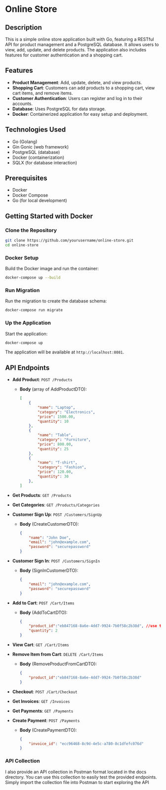 # Online Store

## Description

This is a simple online store application built with Go, featuring a RESTful API for product management and a PostgreSQL database. It allows users to view, add, update, and delete products. The application also includes features for customer authentication and a shopping cart.

## Features

- **Product Management**: Add, update, delete, and view products.
- **Shopping Cart**: Customers can add products to a shopping cart, view cart items, and remove items.
- **Customer Authentication**: Users can register and log in to their accounts.
- **Database**: Uses PostgreSQL for data storage.
- **Docker**: Containerized application for easy setup and deployment.

## Technologies Used

- Go (Golang)
- Gin Gonic (web framework)
- PostgreSQL (database)
- Docker (containerization)
- SQLX (for database interaction)

## Prerequisites

- Docker
- Docker Compose
- Go (for local development)

## Getting Started with Docker

### Clone the Repository

```bash
git clone https://github.com/yourusername/online-store.git
cd online-store
```

### Docker Setup

Build the Docker image and run the container:

```bash
docker-compose up --build
```

### Run Migration

Run the migration to create the database schema:

```bash
docker-compose run migrate
```

### Up the Application

Start the application:

```bash
docker-compose up
```

The application will be available at `http://localhost:8081`.

## API Endpoints

- **Add Product**: `POST /Products`
  - **Body** (array of AddProductDTO):
    ```json
    [
        {
            "name": "Laptop",
            "category": "Electronics",
            "price": 1500.00,
            "quantity": 10
        },
        {
            "name": "Table",
            "category": "Furniture",
            "price": 800.00,
            "quantity": 25
        },
        {
            "name": "T-shirt",
            "category": "Fashion",
            "price": 120.00,
            "quantity": 30
        },
    ]

    ```
  
- **Get Products**: `GET /Products`
  
- **Get Categories**: `GET /Products/Categories`

- **Customer Sign Up**: `POST /Customers/SignUp`
  - **Body** (CreateCustomerDTO):
    ```json
    {
        "name": "John Doe",
        "email": "john@example.com",
        "password": "securepassword"
    }
    ```

- **Customer Sign In**: `POST /Customers/SignIn`
  - **Body** (SignInCustomerDTO):
    ```json
    {
        "email": "john@example.com",
        "password": "securepassword"
    }
    ```

- **Add to Cart**: `POST /Cart/Items`
  - **Body** (AddToCartDTO):
    ```json
    {
        "product_id":"eb847168-8a6e-4dd7-9924-7b0f58c2b38d", //use the product_id from the products table
        "quantity": 2
    }

    ```

- **View Cart**: `GET /Cart/Items`

- **Remove Item from Cart**: `DELETE /Cart/Items`
  - **Body** (RemoveProductFromCartDTO):
    ```json
    {
        "product_id":"eb847168-8a6e-4dd7-9924-7b0f58c2b38d"
    }
    ```

- **Checkout**: `POST /Cart/Checkout`

- **Get Invoices**: `GET /Invoices`

- **Get Payments**: `GET /Payments`

- **Create Payment**: `POST /Payments`
  - **Body** (CreatePaymentDTO):
    ```json
    {
        "invoice_id": "ecc96468-8c9d-4e5c-a780-8c1dfefc076d"
    }
    ```
### API Collection

I also provide an API collection in Postman format located in the docs directory. You can use this collection to easily test the provided endpoints. Simply import the collection file into Postman to start exploring the API
